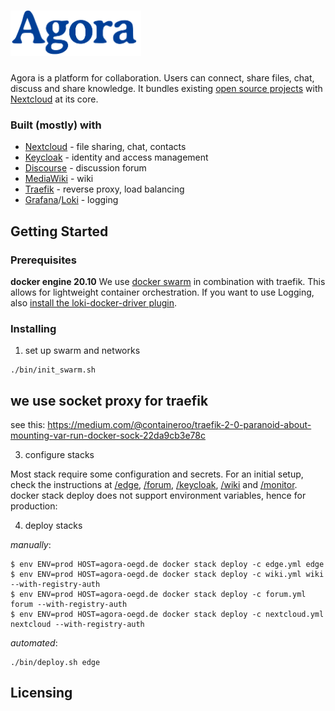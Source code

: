 <h1>
   <img src="/.github/images/agora_logo.png" width="209" alt="Agora" title="Agora"> 
</h1>

Agora is a platform for collaboration. Users can connect, share files, chat, discuss and share knowledge. It bundles existing [open source projects](#built-with) with [Nextcloud](https://github.com/nextcloud/server) at its core.

### Built (mostly) with

- [Nextcloud](https://github.com/nextcloud/server) - file sharing, chat, contacts
- [Keycloak](https://github.com/keycloak/keycloak) - identity and access management
- [Discourse](https://github.com/discourse/discourse) - discussion forum
- [MediaWiki](https://gerrit.wikimedia.org/g/mediawiki/core) - wiki
- [Traefik](https://github.com/traefik/traefik) - reverse proxy, load balancing
- [Grafana](https://github.com/grafana/grafana)/[Loki](https://github.com/grafana/loki) - logging

## Getting Started

### Prerequisites

**docker engine 20.10**
We use [docker swarm](https://docs.docker.com/engine/swarm/) in combination with traefik. This allows for lightweight container orchestration. If you want to use Logging, also [install the loki-docker-driver plugin](/monitor/README.md#install).

### Installing

1. set up swarm and networks

```Shell
./bin/init_swarm.sh
```

## we use socket proxy for traefik

see this: https://medium.com/@containeroo/traefik-2-0-paranoid-about-mounting-var-run-docker-sock-22da9cb3e78c

3. configure stacks

Most stack require some configuration and secrets. For an initial setup, check the instructions at [/edge](/edge/), [/forum](/forum/), [/keycloak](/keycloak/), [/wiki](/wiki) and [/monitor](/monitor/).
docker stack deploy does not support environment variables, hence for production:

4. deploy stacks

_manually_:

```Shell
$ env ENV=prod HOST=agora-oegd.de docker stack deploy -c edge.yml edge
$ env ENV=prod HOST=agora-oegd.de docker stack deploy -c wiki.yml wiki --with-registry-auth
$ env ENV=prod HOST=agora-oegd.de docker stack deploy -c forum.yml forum --with-registry-auth
$ env ENV=prod HOST=agora-oegd.de docker stack deploy -c nextcloud.yml nextcloud --with-registry-auth
```

_automated_:

```Shell
./bin/deploy.sh edge
```

## Licensing
